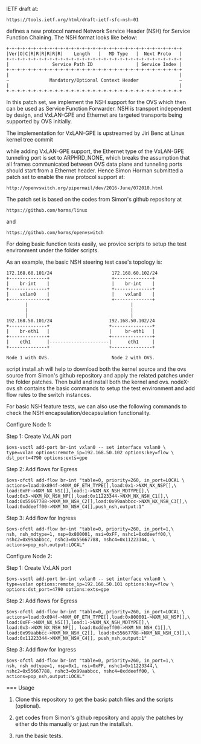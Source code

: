IETF draft at:

    https://tools.ietf.org/html/draft-ietf-sfc-nsh-01

defines a new protocol named Network Service Header (NSH) for
Service Function Chaining. The NSH format looks like below:

    +-+-+-+-+-+-+-+-+-+-+-+-+-+-+-+-+-+-+-+-+-+-+-+-+-+-+-+-+-+-+-+-+
    |Ver|O|C|R|R|R|R|R|R|    Length   |   MD Type   |  Next Proto   |
    +-+-+-+-+-+-+-+-+-+-+-+-+-+-+-+-+-+-+-+-+-+-+-+-+-+-+-+-+-+-+-+-+
    |                Service Path ID                | Service Index |
    +-+-+-+-+-+-+-+-+-+-+-+-+-+-+-+-+-+-+-+-+-+-+-+-+-+-+-+-+-+-+-+-+
    |                                                               |
    ~               Mandatory/Optional Context Header               ~
    |                                                               |
    +-+-+-+-+-+-+-+-+-+-+-+-+-+-+-+-+-+-+-+-+-+-+-+-+-+-+-+-+-+-+-+-+
  
In this patch set, we implement the NSH support for the OVS which
then can be used as Service Function Forwarder. NSH is transport
independent by design, and VxLAN-GPE and Ethernet are targeted
transports being supported by OVS initially.

The implementation for VxLAN-GPE is upstreamed by Jiri Benc at
Linux kernel tree commit <e1e5314de08ba6003b358125eafc9ad9e75a950c>

while adding VxLAN-GPE support, the Ethernet type of the VxLAN-GPE
tunneling port is set to ARPHRD_NONE, which breaks the assumption
that all frames communicated between OVS data plane and tunneling
ports should start from a Ethernet header. Hence Simon Horman
submitted a patch set to enable the raw protocol support at:

    http://openvswitch.org/pipermail/dev/2016-June/072010.html

The patch set is based on the codes from Simon's github repository at

    https://github.com/horms/linux
    
and

    https://github.com/horms/openvswitch

For doing basic function tests easily, we provice scripts to setup
the test environment under the folder scripts.

As an example, the basic NSH steering test case's topology is:

    172.168.60.101/24                      172.168.60.102/24
    +--------------+                       +--------------+
    |    br-int    |                       |    br-int    |
    +--------------+                       +--------------+
    |    vxlan0    |                       |    vxlan0    |
    +--------------+                       +--------------+
           |                                      |
           |                                      |
           |                                      |
    192.168.50.101/24                     192.168.50.102/24
    +--------------+                      +---------------+
    |    br-eth1   |                      |     br-eth1   |
    +--------------+                      +---------------+
    |    eth1      |----------------------|      eth1     |
    +--------------+                      +---------------+

    Node 1 with OVS.                       Node 2 with OVS.

script install.sh will help to download both the kernel source 
and the ovs source from Simon's github repository and apply the
related patches under the folder patches. Then build and install
both the kernel and ovs.  nodeX-ovs.sh contains the basic commands
to setup the test environment and add flow rules to the switch
instances.

For basic NSH feature tests, we can also use the following
commands to check the NSH encapsulation/decapsulation functionality.

Configure Node 1:

Step 1: Create VxLAN port

    $ovs-vsctl add-port br-int vxlan0 -- set interface vxlan0 \
    type=vxlan options:remote_ip=192.168.50.102 options:key=flow \
    dst_port=4790 options:exts=gpe

Step 2: Add flows for Egress

    $ovs-ofctl add-flow br-int "table=0, priority=260, in_port=LOCAL \
    actions=load:0x894f->NXM_OF_ETH_TYPE[],load:0x1->NXM_NX_NSP[],\
    load:0xFF->NXM_NX_NSI[],load:1->NXM_NX_NSH_MDTYPE[],\
    load:0x3->NXM_NX_NSH_NP[],load:0x11223344->NXM_NX_NSH_C1[],\
    load:0x55667788->NXM_NX_NSH_C2[],load:0x99aabbcc->NXM_NX_NSH_C3[],\
    load:0xddeeff00->NXM_NX_NSH_C4[],push_nsh,output:1"

Step 3: Add flow for Ingress

    $ovs-ofctl add-flow br-int "table=0, priority=260, in_port=1,\
    nsh, nsh_mdtype=1, nsp=0x800001, nsi=0xFF, nshc1=0xddeeff00,\
    nshc2=0x99aabbcc, nshc3=0x55667788, nshc4=0x11223344, \
    actions=pop_nsh,output:LOCAL"

Configure Node 2:

Step 1: Create VxLAN port

    $ovs-vsctl add-port br-int vxlan0 -- set interface vxlan0 \
    type=vxlan options:remote_ip=192.168.50.101 options:key=flow \
    options:dst_port=4790 options:exts=gpe

Step 2: Add flows for Egress

    $ovs-ofctl add-flow br-int "table=0, priority=260, in_port=LOCAL \
    actions=load:0x894f->NXM_OF_ETH_TYPE[],load:0x800001->NXM_NX_NSP[],\
    load:0xFF->NXM_NX_NSI[],load:1->NXM_NX_NSH_MDTYPE[],\
    load:0x3->NXM_NX_NSH_NP[], load:0xddeeff00->NXM_NX_NSH_C1[],\
    load:0x99aabbcc->NXM_NX_NSH_C2[], load:0x55667788->NXM_NX_NSH_C3[],\
    load:0x11223344->NXM_NX_NSH_C4[], push_nsh,output:1"

Step 3: Add flow for Ingress

    $ovs-ofctl add-flow br-int "table=0, priority=260, in_port=1,\
    nsh, nsh_mdtype=1, nsp=0x1, nsi=0xFF, nshc1=0x11223344,\
    nshc2=0x55667788, nshc3=0x99aabbcc, nshc4=0xddeeff00, \
    actions=pop_nsh,output:LOCAL"
    
=== Usage

1. Clone this repository to get the basic patch files and the scripts (optional).

2. get codes from Simon's github repository and apply the patches by either do
       this manually or just run the install.sh.

3. run the basic tests.

